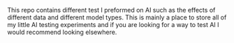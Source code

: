 This repo contains different test I preformed on AI such as the effects of different data and different model types.
This is mainly a place to store all of my little AI testing experiments and if you are looking for a way to test AI I would recommend looking elsewhere.
